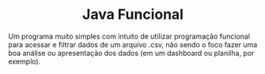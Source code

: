 <center><h1>Java Funcional</h1></center>
Um programa muito simples com intuito de utilizar programação funcional para acessar e filtrar dados de um arquivo .csv, 
não sendo o foco fazer uma boa análise ou apresentação dos dados (em um dashboard ou planilha, por exemplo).
